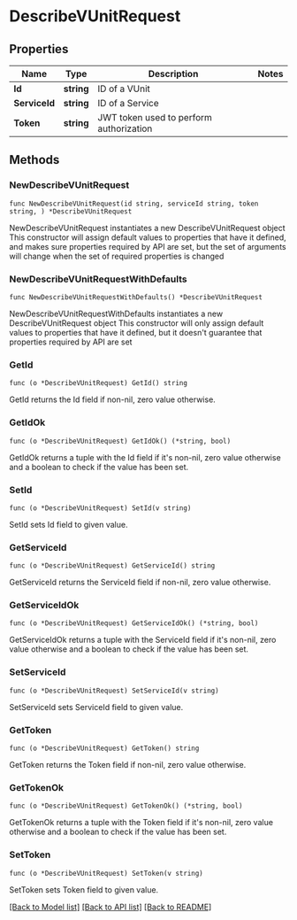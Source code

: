 # DescribeVUnitRequest

## Properties

Name | Type | Description | Notes
------------ | ------------- | ------------- | -------------
**Id** | **string** | ID of a VUnit | 
**ServiceId** | **string** | ID of a Service | 
**Token** | **string** | JWT token used to perform authorization | 

## Methods

### NewDescribeVUnitRequest

`func NewDescribeVUnitRequest(id string, serviceId string, token string, ) *DescribeVUnitRequest`

NewDescribeVUnitRequest instantiates a new DescribeVUnitRequest object
This constructor will assign default values to properties that have it defined,
and makes sure properties required by API are set, but the set of arguments
will change when the set of required properties is changed

### NewDescribeVUnitRequestWithDefaults

`func NewDescribeVUnitRequestWithDefaults() *DescribeVUnitRequest`

NewDescribeVUnitRequestWithDefaults instantiates a new DescribeVUnitRequest object
This constructor will only assign default values to properties that have it defined,
but it doesn't guarantee that properties required by API are set

### GetId

`func (o *DescribeVUnitRequest) GetId() string`

GetId returns the Id field if non-nil, zero value otherwise.

### GetIdOk

`func (o *DescribeVUnitRequest) GetIdOk() (*string, bool)`

GetIdOk returns a tuple with the Id field if it's non-nil, zero value otherwise
and a boolean to check if the value has been set.

### SetId

`func (o *DescribeVUnitRequest) SetId(v string)`

SetId sets Id field to given value.


### GetServiceId

`func (o *DescribeVUnitRequest) GetServiceId() string`

GetServiceId returns the ServiceId field if non-nil, zero value otherwise.

### GetServiceIdOk

`func (o *DescribeVUnitRequest) GetServiceIdOk() (*string, bool)`

GetServiceIdOk returns a tuple with the ServiceId field if it's non-nil, zero value otherwise
and a boolean to check if the value has been set.

### SetServiceId

`func (o *DescribeVUnitRequest) SetServiceId(v string)`

SetServiceId sets ServiceId field to given value.


### GetToken

`func (o *DescribeVUnitRequest) GetToken() string`

GetToken returns the Token field if non-nil, zero value otherwise.

### GetTokenOk

`func (o *DescribeVUnitRequest) GetTokenOk() (*string, bool)`

GetTokenOk returns a tuple with the Token field if it's non-nil, zero value otherwise
and a boolean to check if the value has been set.

### SetToken

`func (o *DescribeVUnitRequest) SetToken(v string)`

SetToken sets Token field to given value.



[[Back to Model list]](../README.md#documentation-for-models) [[Back to API list]](../README.md#documentation-for-api-endpoints) [[Back to README]](../README.md)


